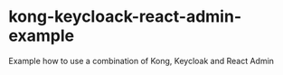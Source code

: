 # kong-keycloack-react-admin-example
Example how to use a combination of Kong, Keycloak and React Admin
